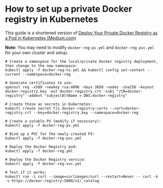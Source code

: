 # How to set up a private Docker registry in Kubernetes

This guide is a shortened version of [Deploy Your Private Docker Registry as a Pod in Kubernetes (Medium.com)](https://medium.com/swlh/deploy-your-private-docker-registry-as-a-pod-in-kubernetes-f6a489bf0180)

**Note:** You may need to modify `docker-reg-pv.yml` and `docker-reg-pvc.yml` for your own cluster and setup.

    # Create a namespace for the local/private Docker registry deployment, then change to the new namespace:
    kubectl apply -f docker-reg-ns.yml && kubectl config set-context --current --namespace=docker-reg

    # Generate certificates to use:
    openssl req -x509 -newkey rsa:4096 -days 3650 -nodes -sha256 -keyout docker-registry.key -out docker-registry.crt -subj "/CN=docker-registry" -addext "subjectAltName = DNS:docker-registry"

    # Create those as secrets in Kubernetes:
    kubectl create secret tls docker-registry-certs --cert=docker-registry.crt --key=docker-registry.key --namespace=docker-reg

    # Create a sutable PV (modify if necessary):
    kubectl apply -f docker-reg-pv.yml

    # Bind up a PVC for the newly created PV:
    kubectl apply -f docker-reg-pvc.yml

    # Deploy the Docker Registry pod:
    kubectl apply -f docker-reg.yml

    # Deploy the Docker Registry service:
    kubectl apply -f docker-reg-svc.yml

    # Test if it works:
    kubectl run -i curl --image=curlimages/curl --restart=Never -- curl -k -v https://docker-registry:5000/v2/_catalog
